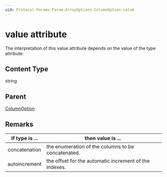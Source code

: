 ```yaml
---
uid: Protocol.Params.Param.ArrayOptions.ColumnOption-value
---
```


# value attribute

The interpretation of this value attribute depends on the value of the type attribute:

## Content Type

string

## Parent

[ColumnOption](xref:Protocol.Params.Param.ArrayOptions.ColumnOption)

## Remarks

|If type is ...|then value is ...
|--- |--- |
|concatenation|the enumeration of the columns to be concatenated.|
|autoincrement|the offset for the automatic increment of the indexes.|
